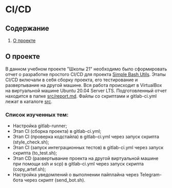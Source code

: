 # CI/CD

## Содержание

1. [О проекте](#о-проекте)

## О проекте

В данном учебном проекте "Школы 21" необходимо было сформировать отчет о разработке простого CI/CD для проекта [Simple Bash Utils](https://github.com/Shyrasya/SimpleBashUtils). Этапы CI/CD включали в себя сборку проекта, его тестирование и развертывание на другой машине. Вся работа происходит в VirtualBox на виртуальной машине Ubuntu 20.04 Server LTS. Подготовленный отчет находится в папке [src/report.md](https://github.com/Shyrasya/CICD/blob/main/src/report.md). Файлы со скриптами и gitlab-ci.yml лежат в каталоге [src](https://github.com/Shyrasya/CICD/tree/main/src).

### Список изученных тем:

* Настройка gitlab-runner;
* Этап CI (сборка проекта) в gitlab-ci.yml;
* Этап CI (проверка кодстайла) в gitlab-ci.yml через запуск скрипта (style_check.sh);
* Этап CI (запуск интеграционных тестов) в gitlab-ci.yml через запуск скрипта (to_test.sh);
* Этап CD (развертывание проекта на другой виртуальной машине при помощи ssh и scp) в gitlab-ci.yml через запуск скрипта (copy_artef.sh);
* Настройка уведомлений о выполнении пайплайна через Telegram-бота через скрипт (send_bot.sh).